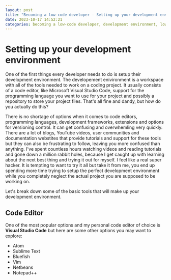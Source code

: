 ```yaml
---
layout: post
title: "Becoming a low-code developer - Setting up your development environment"
date: 2023-10-17 14:52:21
categories: becoming a low-code developer, development environment, low-code
---
```


# Setting up your development environment

One of the first things every developer needs to do is setup their development environment. The developement enivironment is a workspace with all of the tools needed to work on a coding project. It usually consists of a code editor, like Microsoft Visual Studio Code, support for the programming language you want to use for your project and possibly a repository to store your project files. That's all fine and dandy, but how do you actually do this?

There is no shortage of options when it comes to code editors, programming languages, development frameworks, extensions and options for versioning control. It can get confusing and overwhemling very quickly. There are a lot of blogs, YouTube videos, user communities and documentation webstites that provide tutorials and support for these tools but they can also be frustrating to follow, leaving you more confused than anything. I've spent countless hours watching videos and reading tutorials and gone down a million rabbit holes, because I get caught up with learning about the next best thing and trying it out for myself. I feel like a real super hacker. It is tempting to want to try it all but take it from me, you end up spending more time trying to setup the perfect development environment while you completely neglect the actual project you are supposed to be working on.

Let's break down some of the basic tools that will make up your development environment.

## Code Editor

One of the most popular options and my personal code editor of choice is <b>Visual Studio Code</b> but here are some other options you may want to explore:

<ul>
    <li>Atom</li>
    <li>Sublime Text</li>
    <li>Bluefish</li>
    <li>Vim</li>
    <li>Netbeans</li>
    <li>Notepad++</li>
</ul>
